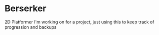 # Berserker
 
2D Platformer I'm working on for a project, just using this to keep track of progression and backups
